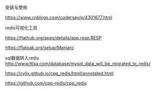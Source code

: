 安装与使用

https://www.cnblogs.com/codersay/p/4301677.html



redis可视化工具

https://flathub.org/apps/details/app.resp.RESP

https://flatpak.org/setup/Manjaro

sql数据转入redis
http://www.ttlsa.com/database/mysql_data_will_be_migrated_to_redis/



https://cylix.github.io/cpp_redis/html/annotated.html

https://github.com/cpp-redis/cpp_redis
